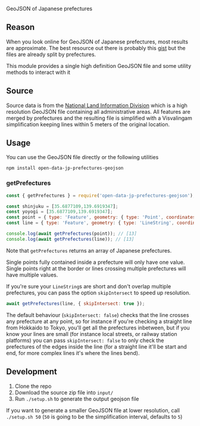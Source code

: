GeoJSON of Japanese prefectures

## Reason

When you look online for GeoJSON of Japanese prefectures, most results are approximate.
The best resource out there is probably this [gist](https://gist.github.com/hiroara/8d58127b6c0df66180f286b2b6818881) but the files are already split by prefectures.

This module provides a single high definition GeoJSON file and some utility methods to interact with it


## Source

Source data is from the [National Land Information Division](http://nlftp.mlit.go.jp/ksj/gml/datalist/KsjTmplt-N03-v2_3.html) which is a high resolution GeoJSON file containing all administrative areas.
All features are merged by prefectures and the resulting file is simplified with a Visvalingam simplification keeping lines within 5 meters of the original location.


## Usage

You can use the GeoJSON file directly or the following utilities

`npm install open-data-jp-prefectures-geojson`

### getPrefectures

```js
const { getPrefectures } = require('open-data-jp-prefectures-geojson');

const shinjuku = [35.6877109,139.6919347];
const yoyogi = [35.6877109,139.6919347];
const point = { type: 'Feature', geometry: { type: 'Point', coordinates: shinjuku } };
const line = { type: 'Feature', geometry: { type: 'LineString', coordinates: [shinjuku, yoyogi] } };

console.log(await getPrefectures(point)); // [13]
console.log(await getPrefectures(line)); // [13]
```

Note that `getPrefectures` returns an array of Japanese prefectures.

Single points fully contained inside a prefecture will only have one value.
Single points right at the border or lines crossing multiple prefectures will have multiple values.

If you're sure your `LineString`s are short and don't overlap multiple prefectures, you can pass the option `skipIntersect` to speed up resolution.

```js
await getPrefectures(line, { skipIntersect: true });
```

The default behaviour (`skipIntersect: false`) checks that the line crosses any prefecture at any point, so for instance if you're checking a straight line from Hokkaido to Tokyo, you'll get all the prefectures inbetween, but if you know your lines are small (for instance local streets, or railway station platforms) you can pass `skipIntersect: false` to only check the prefectures of the edges inside the line (for a straight line it'll be start and end, for more complex lines it's where the lines bend).



## Development

1. Clone the repo
1. Download the source zip file into `input/`
1. Run `./setup.sh` to generate the output geojson file

If you want to generate a smaller GeoJSON file at lower resolution, call `./setup.sh 50`
(`50` is going to be the simplification interval, defaults to `5`)
